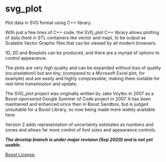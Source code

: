 svg_plot
========

Plot data in SVG format using C++ library.

With just a few lines of C++ code, the SVG_plot C++ library allows plotting of data (held in STL containers like vector and map), to be output as Scalable Vector Graphic files that can be viewed by all modern browsers.

1D, 2D and Boxplots can be produced, and there are a myriad of options to control appearance.

The plots are very high quality and can be expanded without loss of quality (no pixelation!) but are tiny, (compared to a Microsoft Excel plot, for example) and are easily and highly compressible, making them suitable for real-time transmission and update.

The SVG_plot project was originally written by Jake Voytko in 2007 as a Boost-sponsored Google Summer of Code project in 2007. It has been maintained and enhanced since then in Boost Sandbox, but is judged unsuitable for a Boost Library, so now being made more widely available here.

Version 2 adds representation of uncertainty estimates as numbers and zones and allows far more control of font sizes and appearance controls.

***The develop branch is under major revision (Sep 2020) and is not yet usable.***

[Boost License](http://www.boost.org/LICENSE_1_0.txt).




